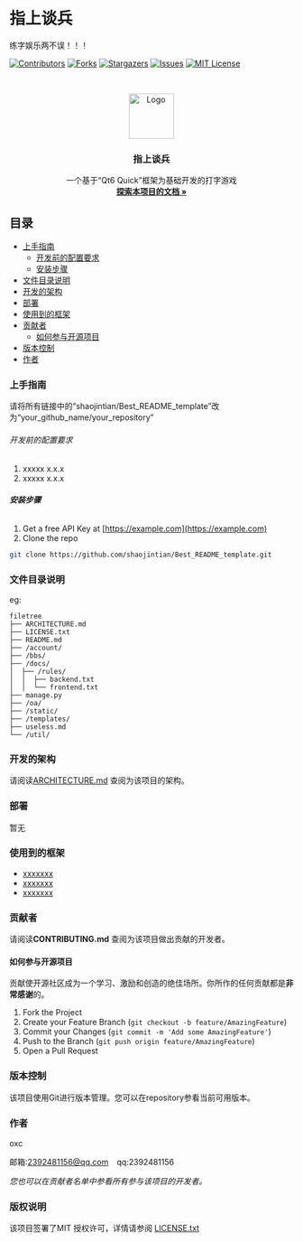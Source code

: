 # 指上谈兵
练字娱乐两不误！！！
<!-- PROJECT SHIELDS -->

[![Contributors][contributors-shield]][contributors-url]
[![Forks][forks-shield]][forks-url]
[![Stargazers][stars-shield]][stars-url]
[![Issues][issues-shield]][issues-url]
[![MIT License][license-shield]][license-url]

<!-- PROJECT LOGO -->
<br />

<p align="center">
  <a href="https://github.com/shaojintian/Best_README_template/">
    <img src="images/logo.png" alt="Logo" width="80" height="80">
  </a>

  <h3 align="center">指上谈兵</h3>
  <p align="center">
    一个基于“Qt6 Quick”框架为基础开发的打字游戏
    <br />
    <a href="https://github.com/oxc-v/Finger-s-World/tree/main/Finger-s-World"><strong>探索本项目的文档 »</strong></a>
  </p>
</p>
 
## 目录






- [上手指南](#上手指南)
  - [开发前的配置要求](#开发前的配置要求)
  - [安装步骤](#安装步骤)
- [文件目录说明](#文件目录说明)
- [开发的架构](#开发的架构)
- [部署](#部署)
- [使用到的框架](#使用到的框架)
- [贡献者](#贡献者)
  - [如何参与开源项目](#如何参与开源项目)
- [版本控制](#版本控制)
- [作者](#作者)

### 上手指南

请将所有链接中的“shaojintian/Best_README_template”改为“your_github_name/your_repository”



###### 开发前的配置要求

1. xxxxx x.x.x
2. xxxxx x.x.x

###### **安装步骤**

1. Get a free API Key at [https://example.com](https://example.com)
2. Clone the repo

```sh
git clone https://github.com/shaojintian/Best_README_template.git
```

### 文件目录说明
eg:

```
filetree 
├── ARCHITECTURE.md
├── LICENSE.txt
├── README.md
├── /account/
├── /bbs/
├── /docs/
│  ├── /rules/
│  │  ├── backend.txt
│  │  └── frontend.txt
├── manage.py
├── /oa/
├── /static/
├── /templates/
├── useless.md
└── /util/

```





### 开发的架构 

请阅读[ARCHITECTURE.md](https://github.com/shaojintian/Best_README_template/blob/master/ARCHITECTURE.md) 查阅为该项目的架构。

### 部署

暂无

### 使用到的框架

- [xxxxxxx](https://getbootstrap.com)
- [xxxxxxx](https://jquery.com)
- [xxxxxxx](https://laravel.com)

### 贡献者

请阅读**CONTRIBUTING.md** 查阅为该项目做出贡献的开发者。

#### 如何参与开源项目

贡献使开源社区成为一个学习、激励和创造的绝佳场所。你所作的任何贡献都是**非常感谢**的。


1. Fork the Project
2. Create your Feature Branch (`git checkout -b feature/AmazingFeature`)
3. Commit your Changes (`git commit -m 'Add some AmazingFeature'`)
4. Push to the Branch (`git push origin feature/AmazingFeature`)
5. Open a Pull Request



### 版本控制

该项目使用Git进行版本管理。您可以在repository参看当前可用版本。

### 作者

oxc

邮箱:2392481156@qq.com  &ensp; qq:2392481156  

 *您也可以在贡献者名单中参看所有参与该项目的开发者。*

### 版权说明

该项目签署了MIT 授权许可，详情请参阅 [LICENSE.txt](https://github.com/shaojintian/Best_README_template/blob/master/LICENSE.txt)

<!-- links -->
[your-project-path]:https://github.com/oxc-v/Finger-s-World
[contributors-shield]: https://img.shields.io/github/contributors/oxc-v/Finger-s-World.svg?style=flat-square
[contributors-url]: https://github.com/oxc-v/Finger-s-World/graphs/contributors
[forks-shield]: https://img.shields.io/github/forks/oxc-v/Finger-s-World.svg?style=flat-square
[forks-url]: https://github.com/oxc-v/Finger-s-World/network/members
[stars-shield]: https://img.shields.io/github/stars/oxc-v/Finger-s-World.svg?style=flat-square
[stars-url]: https://github.com/oxc-v/Finger-s-World/stargazers
[issues-shield]: https://img.shields.io/github/issues/oxc-v/Finger-s-World.svg?style=flat-square
[issues-url]: https://github.com/oxc-v/Finger-s-World/issues
[license-shield]: https://img.shields.io/github/license/oxc-v/Finger-s-World.svg?style=flat-square
[license-url]: https://github.com/oxc-v/Finger-s-World/blob/main/LICENSE
